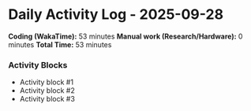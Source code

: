 # Daily Activity Log - 2025-09-28

**Coding (WakaTime):** 53 minutes
**Manual work (Research/Hardware):** 0 minutes
**Total Time:** 53 minutes

### Activity Blocks
- Activity block #1
- Activity block #2
- Activity block #3

